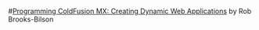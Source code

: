 #[Programming ColdFusion MX: Creating Dynamic Web Applications](https://www.barnesandnoble.com/w/programming-coldfusion-mx-rob-brooks-bilson/1140203245) by Rob Brooks-Bilson
